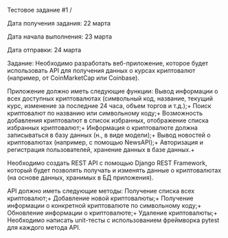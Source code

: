 Тестовое задание #1 / 

Дата получения задания: 22 марта

Дата начала выполнения: 23 марта

Дата отправки: 24 марта

Задание: Необходимо разработать веб-приложение, которое будет использовать API для получения данных о курсах криптовалют (например, от CoinMarketCap или Coinbase).

Приложение должно иметь следующие функции:
Вывод информации о всех доступных криптовалютах (символьный код, название, текущий курс, изменение за последние 24 часа, объем торгов и т.д.);+
Поиск криптовалют по названию или символьному коду;+
Возможность добавления криптовалют в список избранных, отображение списка избранных криптовалют;+
Информация о криптовалюте должна записываться в базу данных (н., в виде модели);+
Вывод новостей о криптовалютах (например, с помощью NewsAPI);+
Авторизация и регистрация пользователей, хранение данных в базе данных.+

Необходимо создать REST API с помощью Django REST Framework, который будет позволять получать и изменять данные о криптовалютах (на основе данных, хранимых в БД приложения). 

API должно иметь следующие методы:
Получение списка всех криптовалют;+
Добавление новой криптовалюты;+
Получение информации о конкретной криптовалюте по символьному коду;+
Обновление информации о криптовалюте;+
Удаление криптовалюты;+
Необходимо написать unit-тесты с использованием фреймворка pytest для каждого метода API.
